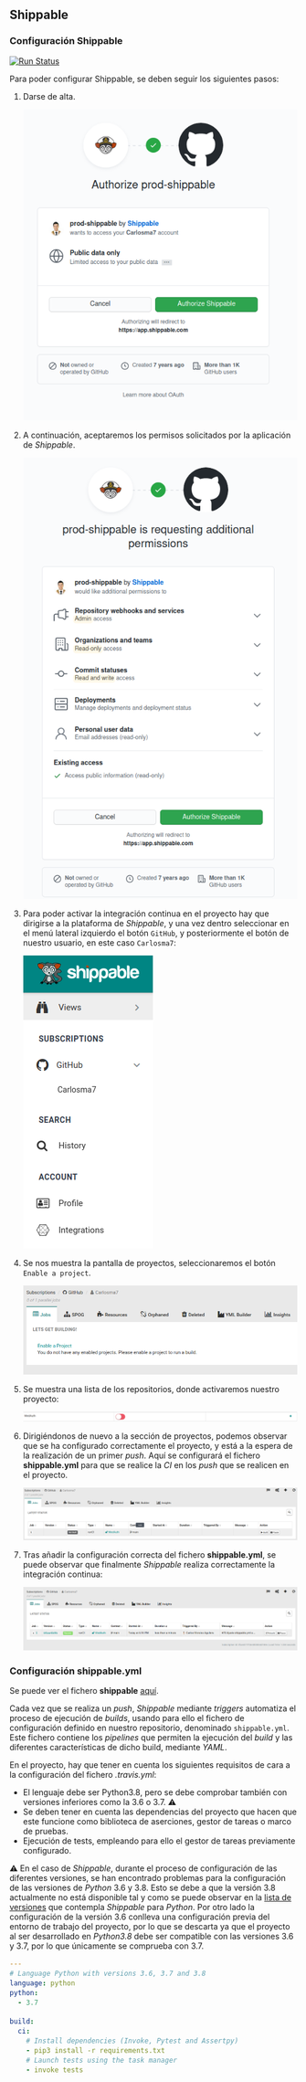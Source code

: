 ## Shippable

### Configuración Shippable

[![Run Status](https://api.shippable.com/projects/5fca65728d5266000640fc4c/badge?branch=main)](https://app.shippable.com/github/Carlosma7/MedAuth/dashboard/jobs)

Para poder configurar Shippable, se deben seguir los siguientes pasos:

1. Darse de alta.

	![Shippable Auth](../img/shippable_auth.png "Shippable Auth")
	
2. A continuación, aceptaremos los permisos solicitados por la aplicación de *Shippable*.

	![Shippable Permissions](../img/shippable_permissions.png "Shippable Permissions")

3. Para poder activar la integración continua en el proyecto hay que dirigirse a la plataforma de *Shippable*, y una vez dentro seleccionar en el menú lateral izquierdo el botón ```GitHub```, y posteriormente el botón de nuestro usuario, en este caso ```Carlosma7```:

	![Shippable Menu](../img/shippable_start_menu.png "Shippable Menu")

4. Se nos muestra la pantalla de proyectos, seleccionaremos el botón ```Enable a project```.

	![Shippable Projects](../img/shippable_projects.png "Shippable Projects")

5. Se muestra una lista de los repositorios, donde activaremos nuestro proyecto:

	![Shippable Enable Project](../img/shippable_enable_project.png "Shippable Enable Project")

6. Dirigiéndonos de nuevo a la sección de proyectos, podemos observar que se ha configurado correctamente el proyecto, y está a la espera de la realización de un primer *push*. Aquí se configurará el fichero **shippable.yml** para que se realice la *CI* en los *push* que se realicen en el proyecto.

	![Shippable Works](../img/shippable_funciona.png "Shippable Works")

7. Tras añadir la configuración correcta del fichero **shippable.yml**, se puede observar que finalmente *Shippable* realiza correctamente la integración continua:

	![Shippable On](../img/shippable_bien.png "Shippable On")
	
### Configuración shippable.yml

Se puede ver el fichero **shippable** [aquí](https://github.com/Carlosma7/MedAuth/blob/main/shippable.yml).

Cada vez que se realiza un *push*, *Shippable* mediante *triggers* automatiza el proceso de ejecución de *builds*, usando para ello el fichero de configuración definido en nuestro repositorio, denominado ```shippable.yml```. Este fichero contiene los *pipelines* que permiten la ejecución del *build* y las diferentes características de dicho build, mediante *YAML*.

En el proyecto, hay que tener en cuenta los siguientes requisitos de cara a la configuración del fichero *.travis.yml*:

* El lenguaje debe ser Python3.8, pero se debe comprobar también con versiones inferiores como la 3.6 o 3.7. :warning:
* Se deben tener en cuenta las dependencias del proyecto que hacen que este funcione como biblioteca de aserciones, gestor de tareas o marco de pruebas.
* Ejecución de tests, empleando para ello el gestor de tareas previamente configurado.

:warning: En el caso de *Shippable*, durante el proceso de configuración de las diferentes versiones, se han encontrado problemas para la configuración de las versiones de *Python* 3.6 y 3.8. Esto se debe a que la versión 3.8 actualmente no está disponible tal y como se puede observar en la [lista de versiones](http://docs.shippable.com/platform/runtime/machine-image/language-versions/#python) que contempla *Shippable* para *Python*. Por otro lado la configuración de la versión 3.6 conlleva una configuración previa del entorno de trabajo del proyecto, por lo que se descarta ya que el proyecto al ser desarrollado en *Python3.8* debe ser compatible con las versiones 3.6 y 3.7, por lo que únicamente se comprueba con 3.7.

```yaml
---
# Language Python with versions 3.6, 3.7 and 3.8
language: python
python:
  - 3.7

build:
  ci:
    # Install dependencies (Invoke, Pytest and Assertpy)
    - pip3 install -r requirements.txt
    # Launch tests using the task manager
    - invoke tests
```
